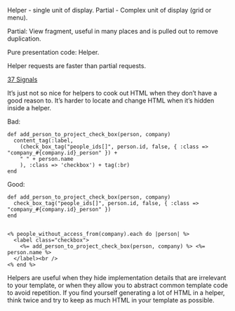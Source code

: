 Helper - single unit of display. Partial - Complex unit of display (grid or menu).

Partial: View fragment, useful in many places and is pulled out to remove duplication.

Pure presentation code: Helper.

Helper requests are faster than partial requests.

[37 Signals](http://37signals.com/svn/posts/1108-what-belongs-in-a-helper-method)

It’s just not so nice for helpers to cook out HTML when they don’t have a good reason to. It’s harder to locate and change HTML when it’s hidden inside a helper.

Bad:

    def add_person_to_project_check_box(person, company)
      content_tag(:label,
        (check_box_tag("people_ids[]", person.id, false, { :class => "company_#{company.id}_person" }) +
        " " + person.name
        ), :class => 'checkbox') + tag(:br)
    end

Good:


    def add_person_to_project_check_box(person, company)
      check_box_tag("people_ids[]", person.id, false, { :class => "company_#{company.id}_person" })
    end


    <% people_without_access_from(company).each do |person| %>
      <label class="checkbox">
        <%= add_person_to_project_check_box(person, company) %> <%= person.name %>
      </label><br />
    <% end %>

Helpers are useful when they hide implementation details that are irrelevant to your template, or when they allow you to abstract common template code to avoid repetition. If you find yourself generating a lot of HTML in a helper, think twice and try to keep as much HTML in your template as possible.